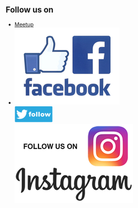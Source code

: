 ## Follow us on 
* [Meetup](https://www.meetup.com/OWASP-Indore-Chapter/)
* [![Facebook](/assets/images/Facebook.jpg)](https://facebook.com/owaspindore)<br>[![Twitter](/assets/images/twitter.jpg)](https://twitter.com/owaspindore)<br>[![Instagram ](/assets/images/instagram.jpg)](https://www.instagram.com/owaspindore) <br>
